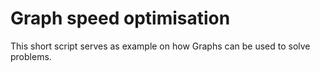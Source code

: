 # Graph speed optimisation
 This short script serves as example on how Graphs can be used to solve problems.
